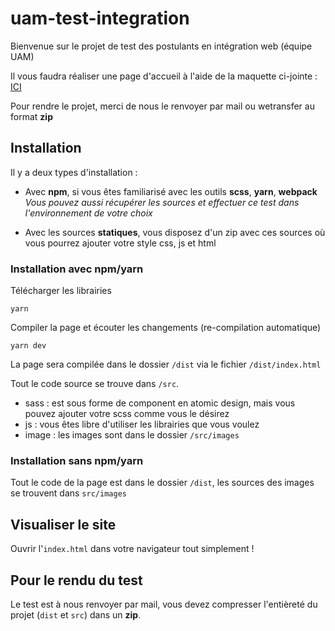 # uam-test-integration
Bienvenue sur le projet de test des postulants en intégration web (équipe UAM)

Il vous faudra réaliser une page d'accueil à l'aide de la maquette ci-jointe : [ICI](https://www.figma.com/file/LmSsJRh9ahz9HrX2JHftrO/St-gervais-Test?node-id=1204%3A5575&mode=dev)

Pour rendre le projet, merci de nous le renvoyer par mail ou wetransfer au format **zip**

## Installation

Il y a deux types d'installation :

* Avec **npm**, si vous êtes familiarisé avec les outils **scss**, **yarn**, **webpack**
*Vous pouvez aussi récupérer les sources et effectuer ce test dans l'environnement de votre choix*

* Avec les sources **statiques**, vous disposez d'un zip avec ces sources où vous pourrez ajouter votre style css, js et html

### Installation **avec** npm/yarn

Télécharger les librairies

    yarn

Compiler la page et écouter les changements (re-compilation automatique)

    yarn dev

La page sera compilée dans le dossier `/dist` via le fichier `/dist/index.html`

Tout le code source se trouve dans `/src`.

* sass : est sous forme de component en atomic design, mais vous pouvez ajouter votre scss comme vous le désirez
* js : vous êtes libre d'utiliser les librairies que vous voulez
* image : les images sont dans le dossier `/src/images`

### Installation **sans** npm/yarn

Tout le code de la page est dans le dossier `/dist`, les sources des images se trouvent dans `src/images`

## Visualiser le site

Ouvrir l'`index.html` dans votre navigateur tout simplement !

## Pour le rendu du test

Le test est à nous renvoyer par mail, vous devez compresser l'entièreté du projet (`dist` et `src`) dans un **zip**.
